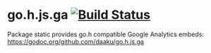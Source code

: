 go.h.js.ga [![Build Status](https://secure.travis-ci.org/daaku/go.h.js.ga.svg)](https://travis-ci.org/daaku/go.h.js.ga)
==========

Package static provides go.h compatible Google Analytics embeds:
https://godoc.org/github.com/daaku/go.h.js.ga
